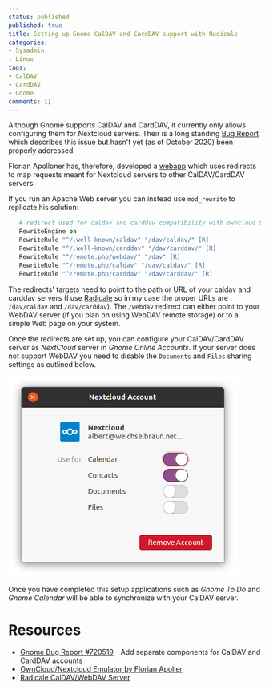 ```yaml
---
status: published
published: true
title: Setting up Gnome CalDAV and CardDAV support with Radicale
categories:
- Sysadmin
- Linux
tags:
- CalDAV
- CardDAV
- Gnome
comments: []
---
```

Although Gnome supports CalDAV and CardDAV, it currently only allows configuring them for Nextcloud servers. Their is a long standing [Bug Report](https://bugzilla.gnome.org/show_bug.cgi?id=720519) which describes this issue but hasn't yet (as of October 2020) been properly addressed.

Florian Apolloner has, therefore, developed a [webapp](https://gist.github.com/apollo13/f4fc8f33a2700dffb9e11c1b056c53ba) which uses redirects to map requests meant for Nextcloud servers to other CalDAV/CardDAV servers.

If you run an Apache Web server you can instead use `mod_rewrite` to replicate his solution:

```apache
   # redirect used for caldav and carddav compatibility with owncloud & nextcloud
   RewriteEngine on
   RewriteRule "^/.well-known/caldav" "/dav/caldav/" [R]
   RewriteRule "^/.well-known/carddav" "/dav/carddav/" [R]
   RewriteRule "^/remote.php/webdav/" "/dav" [R]
   RewriteRule "^/remote.php/caldav" "/dav/caldav/" [R]
   RewriteRule "^/remote.php/carddav" "/dav/carddav/" [R]
``` 

The redirects' targets need to point to the path or URL of your caldav and carddav servers (I use [Radicale](https://radicale.org) so in my case the proper URLs are `/dav/caldav` and `/dav/carddav`). The `/webdav` redirect can either point to your WebDAV server (if you plan on using WebDAV remote storage) or to a simple Web page on your system.

Once the redirects are set up, you can configure your CalDAV/CardDAV server as *NextCloud* server in *Gnome Online Accounts*. If your server does not support WebDAV you need to disable the `Documents` and `Files` sharing settings as outlined below.

![Gnome Nextcloud Settings](/assets/images/2020/nextcloud-settings.png "Gnome Nextcloud Settings")

Once you have completed this setup applications such as *Gnome To Do* and *Gnome Calendar* will be able to synchronize with your CalDAV server.


# Resources

* [Gnome Bug Report #720519](https://bugzilla.gnome.org/show_bug.cgi?id=720519) -  Add separate components for CalDAV and CardDAV accounts 
* [OwnCloud/Nextcloud Emulator by Florian Apoller](https://gist.github.com/apollo13/f4fc8f33a2700dffb9e11c1b056c53ba)
* [Radicale CalDAV/WebDAV Server](https://radicale.org)

